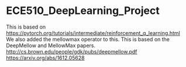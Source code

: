 # ECE510_DeepLearning_Project  
This is based on https://pytorch.org/tutorials/intermediate/reinforcement_q_learning.html  
We also added the mellowmax operator to this. This is based on the DeepMellow and MellowMax papers.  
http://cs.brown.edu/people/gdk/pubs/deepmellow.pdf  
https://arxiv.org/abs/1612.05628  
